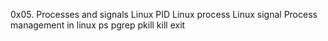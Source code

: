 0x05. Processes and signals
Linux PID
Linux process
Linux signal
Process management in linux
ps
pgrep
pkill
kill
exit
